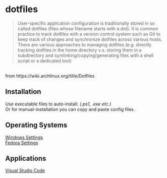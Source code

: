 # dotfiles  
> User-specific application configuration is traditionally stored in so called dotfiles (files whose filename starts with a dot). It is common practice to track dotfiles with a version control system such as Git to keep track of changes and synchronize dotfiles across various hosts. There are various approaches to managing dotfiles (e.g. directly tracking dotfiles in the home directory v.s. storing them in a subdirectory and symlinking/copying/generating files with a shell script or a dedicated tool)
<br>
from https://wiki.archlinux.org/title/Dotfiles

## Installation
Use executable files to auto-install. *(.ps1, .exe etc.)*  
Or for manual-installation you can copy and paste config files.

## Operating Systems
[Windows Settings](windows/)  
[Fedora Settings](fedora/)

## Applications
[Visual Studio Code](.vscode/)
